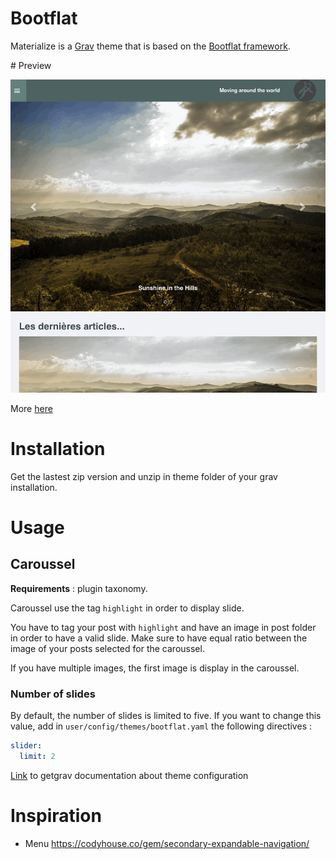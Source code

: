 # Bootflat

Materialize is a [Grav](http://github.com/getgrav/grav) theme that is based on the [Bootflat framework](http://bootflat.github.io/).

# Preview

![Bootflat](assets/bootflat.gif)

More [here](https://github.com/getgrav/grav-theme-antimatter/tree/master/assets)

# Installation

Get the lastest zip version and unzip in theme folder of your grav installation.

# Usage

## Caroussel

**Requirements** : plugin taxonomy.

Caroussel use the tag `highlight` in order to display slide.

You have to tag your post with `highlight` and have an image in post folder in order to have a valid slide.
Make sure to have equal ratio between the image of your posts selected for the caroussel.

If you have multiple images, the first image is display in the caroussel.

### Number of slides
By default, the number of slides is limited to five. If you want to change this value, add in `user/config/themes/bootflat.yaml` the following directives :
```yaml
slider:
  limit: 2
```

[Link](http://learn.getgrav.org/themes/theme-configuration) to getgrav documentation about theme configuration

# Inspiration

  * Menu https://codyhouse.co/gem/secondary-expandable-navigation/
